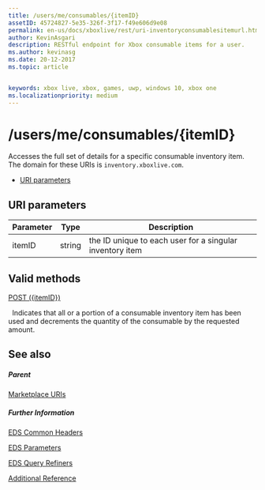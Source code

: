 ```yaml
---
title: /users/me/consumables/{itemID}
assetID: 45724827-5e35-326f-3f17-f49e606d9e08
permalink: en-us/docs/xboxlive/rest/uri-inventoryconsumablesitemurl.html
author: KevinAsgari
description: RESTful endpoint for Xbox consumable items for a user.
ms.author: kevinasg
ms.date: 20-12-2017
ms.topic: article


keywords: xbox live, xbox, games, uwp, windows 10, xbox one
ms.localizationpriority: medium
---
```



# /users/me/consumables/{itemID}
Accesses the full set of details for a specific consumable inventory item.
The domain for these URIs is `inventory.xboxlive.com`.

  * [URI parameters](#ID4EV)

<a id="ID4EV"></a>


## URI parameters

| Parameter| Type| Description|
| --- | --- | --- |
| itemID| string| the ID unique to each user for a singular inventory item|

<a id="ID4ERB"></a>


## Valid methods

[POST ({itemID})](uri-inventoryconsumablesitemurlpost.md)

&nbsp;&nbsp;Indicates that all or a portion of a consumable inventory item has been used and decrements the quantity of the consumable by the requested amount.

<a id="ID4E4B"></a>


## See also

<a id="ID4E6B"></a>


##### Parent

[Marketplace URIs](atoc-reference-marketplace.md)


<a id="ID4EJC"></a>


##### Further Information

[EDS Common Headers](../../additional/edscommonheaders.md)

 [EDS Parameters](../../additional/edsparameters.md)

 [EDS Query Refiners](../../additional/edsqueryrefiners.md)

 [Additional Reference](../../additional/atoc-xboxlivews-reference-additional.md)
